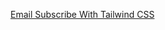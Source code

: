 [Email Subscribe With Tailwind CSS](https://plyavinskiy.github.io/email-subscribe-with-tailwind-css/)
